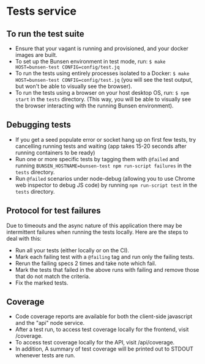 # Tests service

## To run the test suite
  * Ensure that your vagant is running and provisioned, and your docker images are built.
  * To set up the Bunsen environment in test mode, run: `$ make HOST=bunsen-test CONFIG=config/test.jq`
  * To run the tests using entirely processes isolated to a Docker: `$ make
    HOST=bunsen-test CONFIG=config/test.jq`  (you will see the test output, but
    won't be able to visually see the browser).
  * To run the tests using a browser on your host desktop OS, run: `$ npm start`
    in the `tests` directory.  (This way, you will be able to visually see the
    browser interacting with the running Bunsen environment).

## Debugging tests
  * If you get a seed populate error or socket hang up on first few tests, try cancelling running tests and waiting (app takes 15-20 seconds after running containers to be ready)
  * Run one or more specific tests by tagging them with `@failed` and running
    `BUNSEN_HOSTNAME=bunsen-test npm run-script failures` in the `tests` directory.
  * Run `@failed` scenarios under node-debug (allowing you to use Chrome web inspector to debug JS code) by running `npm run-script test` in the `tests` directory.


## Protocol for test failures

Due to timeouts and the async nature of this application there may be
intermittent failures when running the tests locally.  Here are the steps
to deal with this:

* Run all your tests (either locally or on the CI).
* Mark each failing test with a `@failing` tag and run only the failing tests.
* Rerun the failing specs 2 times and take note which fail.
* Mark the tests that failed in the above runs with failing and remove those that do not match the criteria.
* Fix the marked tests.

## Coverage

* Code coverage reports are available for both the client-side javascript  and the "api" node service.
* After a test run, to access test coverage locally for the frontend, visit /coverage.
* To access test coverage locally for the API, visit /api/coverage.
* In addition,  A summary of test coverage will be printed out to STDOUT
  whenever tests are run.
